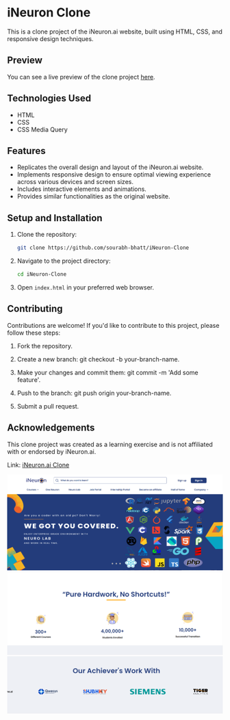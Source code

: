 # iNeuron Clone

This is a clone project of the iNeuron.ai website, built using HTML, CSS, and responsive design techniques.

## Preview

You can see a live preview of the clone project [here]().

## Technologies Used

- HTML
- CSS
- CSS Media Query

## Features

- Replicates the overall design and layout of the iNeuron.ai website.
- Implements responsive design to ensure optimal viewing experience across various devices and screen sizes.
- Includes interactive elements and animations.
- Provides similar functionalities as the original website.

## Setup and Installation

1. Clone the repository:

   ```bash
   git clone https://github.com/sourabh-bhatt/iNeuron-Clone
   ```

2. Navigate to the project directory:

   ```bash
   cd iNeuron-Clone
   ```

3. Open `index.html` in your preferred web browser.

## Contributing

Contributions are welcome! If you'd like to contribute to this project, please follow these steps:

1. Fork the repository.

2. Create a new branch: git checkout -b your-branch-name.

3. Make your changes and commit them: git commit -m 'Add some feature'.

4. Push to the branch: git push origin your-branch-name.

5. Submit a pull request.

## Acknowledgements

This clone project was created as a learning exercise and is not affiliated with or endorsed by iNeuron.ai.

Link: [iNeuron.ai Clone]()

![iNeuron.ai Clone](/Assets/iNeuron_Clone.png)
![iNeuron.ai Clone](/Assets/iNeuron_Clone-2.png)
![iNeuron.ai Clone](/Assets/iNeuron_Clone-3.png)
